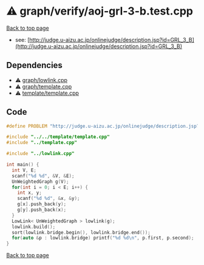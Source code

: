 <!-- mathjax config similar to math.stackexchange -->
<script type="text/javascript" async
  src="https://cdnjs.cloudflare.com/ajax/libs/mathjax/2.7.5/MathJax.js?config=TeX-MML-AM_CHTML">
</script>
<script type="text/x-mathjax-config">
  MathJax.Hub.Config({
    TeX: { equationNumbers: { autoNumber: "AMS" }},
    tex2jax: {
      inlineMath: [ ['$','$'] ],
      processEscapes: true
    },
    "HTML-CSS": { matchFontHeight: false },
    displayAlign: "left",
    displayIndent: "2em"
  });
</script>

<script type="text/javascript" src="https://cdnjs.cloudflare.com/ajax/libs/jquery/3.4.1/jquery.min.js"></script>
<script src="https://cdn.jsdelivr.net/npm/jquery-balloon-js@1.1.2/jquery.balloon.min.js" integrity="sha256-ZEYs9VrgAeNuPvs15E39OsyOJaIkXEEt10fzxJ20+2I=" crossorigin="anonymous"></script>
<script type="text/javascript" src="../../../assets/js/copy-button.js"></script>
<link rel="stylesheet" href="../../../assets/css/copy-button.css" />


# :warning: graph/verify/aoj-grl-3-b.test.cpp


[Back to top page](../../../index.html)

* see: [http://judge.u-aizu.ac.jp/onlinejudge/description.jsp?id=GRL_3_B](http://judge.u-aizu.ac.jp/onlinejudge/description.jsp?id=GRL_3_B)


## Dependencies
* :warning: [graph/lowlink.cpp](../../../library/graph/lowlink.cpp.html)
* :warning: [graph/template.cpp](../../../library/graph/template.cpp.html)
* :warning: [template/template.cpp](../../../library/template/template.cpp.html)


## Code
```cpp
#define PROBLEM "http://judge.u-aizu.ac.jp/onlinejudge/description.jsp?id=GRL_3_B"

#include "../../template/template.cpp"
#include "../template.cpp"

#include "../lowlink.cpp"

int main() {
  int V, E;
  scanf("%d %d", &V, &E);
  UnWeightedGraph g(V);
  for(int i = 0; i < E; i++) {
    int x, y;
    scanf("%d %d", &x, &y);
    g[x].push_back(y);
    g[y].push_back(x);
  }
  LowLink< UnWeightedGraph > lowlink(g);
  lowlink.build();
  sort(lowlink.bridge.begin(), lowlink.bridge.end());
  for(auto &p : lowlink.bridge) printf("%d %d\n", p.first, p.second);
}

```

[Back to top page](../../../index.html)

